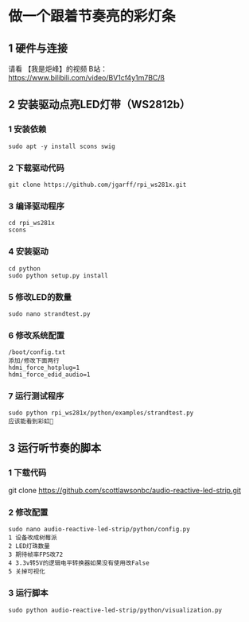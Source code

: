 
# 做一个跟着节奏亮的彩灯条
## 1 硬件与连接
请看 【我是炬峰】的视频
B站：https://www.bilibili.com/video/BV1cf4y1m7BC/ß

## 2 安装驱动点亮LED灯带（WS2812b）
### 1 安装依赖
    sudo apt -y install scons swig
### 2 下载驱动代码
    git clone https://github.com/jgarff/rpi_ws281x.git
### 3 编译驱动程序
    cd rpi_ws281x
    scons
### 4 安装驱动
    cd python
    sudo python setup.py install
### 5 修改LED的数量
    sudo nano strandtest.py
### 6 修改系统配置
    /boot/config.txt
    添加/修改下面两行
    hdmi_force_hotplug=1
    hdmi_force_edid_audio=1
### 7 运行测试程序
    sudo python rpi_ws281x/python/examples/strandtest.py
    应该能看到彩虹🌈

## 3 运行听节奏的脚本
### 1 下载代码
git clone https://github.com/scottlawsonbc/audio-reactive-led-strip.git
### 2 修改配置
    sudo nano audio-reactive-led-strip/python/config.py
    1 设备改成树莓派
    2 LED灯珠数量
    3 期待帧率FPS改72
    4 3.3v转5V的逻辑电平转换器如果没有使用改False
    5 关掉可视化
### 3 运行脚本
    sudo python audio-reactive-led-strip/python/visualization.py
